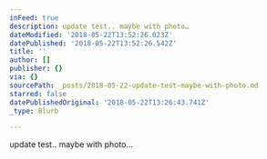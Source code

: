 ```yaml
---
inFeed: true
description: update test.. maybe with photo…
dateModified: '2018-05-22T13:52:26.023Z'
datePublished: '2018-05-22T13:52:26.542Z'
title: ''
author: []
publisher: {}
via: {}
sourcePath: _posts/2018-05-22-update-test-maybe-with-photo.md
starred: false
datePublishedOriginal: '2018-05-22T13:26:43.741Z'
_type: Blurb

---
```

update test.. maybe with photo...